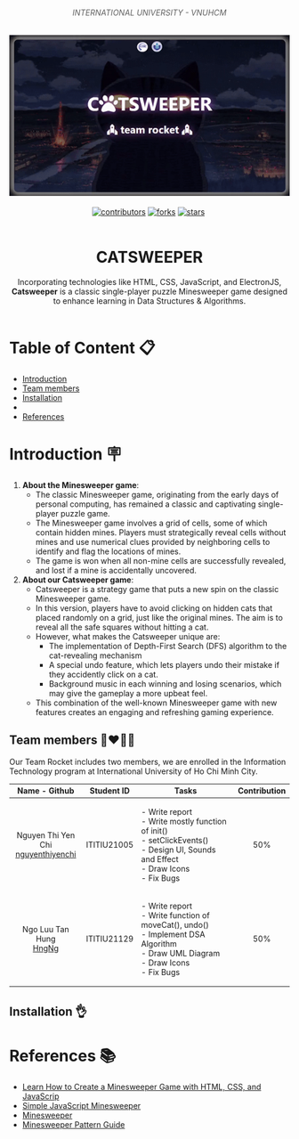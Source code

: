 <h6 align="center" style="color: rgb(98, 98, 98);">INTERNATIONAL UNIVERSITY - VNUHCM</h6>
<div id="top" align ="center">
    <img src="./src/GameStage/resources/forReadme/banner.gif" alt="Banner">
</div>
<br>
<div align="center">
    <a href="https://github.com/nguyenthiyenchi/catsweeper/graphs/contributors"><img alt="contributors" src="https://img.shields.io/github/contributors/nguyenthiyenchi/catsweeper.svg?color=808080"></a>
    <a href="https://github.com/nguyenthiyenchi/catsweeper/forks"><img alt="forks" src="https://img.shields.io/github/stars/nguyenthiyenchi/catsweeper"></a>
    <a href="https://github.com/nguyenthiyenchi/catsweeper/stargazers"><img alt="stars" src="https://img.shields.io/github/stars/nguyenthiyenchi/catsweeper"></a>
    <a href="https://github.com//nguyenthiyenchi/catsweeper/issues"><img alt="" src="https://img.shields.io/github/issues/nguyenthiyenchi/catsweeper.svg?color=808080"></a>
    <br>
    <img alt="" src="https://img.shields.io/github/created-at/nguyenthiyenchi/catsweeper?labelColor=808080&color=808080">
</div>
<div align="center">    
    <h1>CATSWEEPER</h1>    
    Incorporating technologies like HTML, CSS, JavaScript, and ElectronJS, <strong>Catsweeper</strong> is a classic single-player puzzle Minesweeper game designed to enhance learning in Data Structures & Algorithms.
</div>   
<br>

# Table of Content :clipboard:

- [Introduction](#introduction)
- [Team members](#team-members)
- [Installation](#installation)
-
- [References](#references)

# Introduction :placard:
<!-- demo video here -->
1. **About the Minesweeper game**:
    - The classic Minesweeper game, originating from the early days of personal computing, has remained a classic and captivating single-player puzzle game.
    - The Minesweeper game involves a grid of cells, some of which contain hidden mines. Players must strategically reveal cells without mines and use numerical clues provided by neighboring cells to identify and flag the locations of mines. 
    - The game is won when all non-mine cells are successfully revealed, and lost if a mine is accidentally uncovered.
2. **About our Catsweeper game**:
    - Catsweeper is a strategy game that puts a new spin on the classic Minesweeper game. 
    - In this version, players have to avoid clicking on hidden cats that placed randomly on a grid, just like the original mines. The aim is to reveal all the safe squares without hitting a cat. 
    - However, what makes the Catsweeper unique are:    
        - The implementation of Depth-First Search (DFS) algorithm to the cat-revealing mechanism
        - A special undo feature, which lets players undo their mistake if they accidently click on a cat. 
        - Background music in each winning and losing scenarios\, which may give the gameplay a more upbeat feel.
    - This combination of the well-known Minesweeper game with new features creates an engaging and refreshing gaming experience.

## Team members :couplekiss_man_woman:
Our Team Rocket includes two members, we are enrolled in the Information Technology program at International University of Ho Chi Minh City.

|Name - Github|Student ID|Tasks|Contribution|
|:------------:|:-----:|:---------------:|:----:|
|Nguyen Thi Yen Chi<br>[nguyenthiyenchi](https://github.com/nguyenthiyenchi)|ITITIU21005|<p align="left">- Write report<br>- Write mostly function of init()<br>- setClickEvents()<br>- Design UI, Sounds and Effect<br>- Draw Icons<br>- Fix Bugs</p>|50%|
|Ngo Luu Tan Hung<br>[HngNg](https://github.com/HngNg)|ITITIU21129|<p align="left">- Write report<br>- Write function of moveCat(), undo()<br>- Implement DSA Algorithm<br>- Draw UML Diagram<br>- Draw Icons<br>- Fix Bugs</p>|50%|

## Installation 👌

# References :books:
- [Learn How to Create a Minesweeper Game with HTML, CSS, and JavaScrip](https://www.codewithfaraz.com/content/134/learn-how-to-create-a-minesweeper-game-with-html-css-and-javascript)
- [Simple JavaScript Minesweeper](https://code-boxx.com/simple-javascript-minesweeper/)
- [Minesweeper](https://codepen.io/joelbyrd/pen/YPKPbw)
- [Minesweeper Pattern Guide](https://www.youtube.com/watch?v=6vcSO7h6Nt0)
